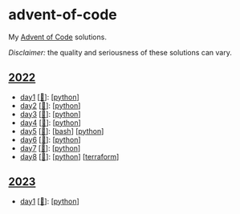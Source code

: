# advent-of-code
My [Advent of Code](https://adventofcode.com) solutions.

_Disclaimer:_ the quality and seriousness of these solutions can vary.

<!-- table of contents generated below -->

## [2022](2022)
* [day1](2022/day1) [[:link:](https://adventofcode.com/2022/day/1)]: [[python](2022/day1/python)] 
* [day2](2022/day2) [[:link:](https://adventofcode.com/2022/day/2)]: [[python](2022/day2/python)] 
* [day3](2022/day3) [[:link:](https://adventofcode.com/2022/day/3)]: [[python](2022/day3/python)] 
* [day4](2022/day4) [[:link:](https://adventofcode.com/2022/day/4)]: [[python](2022/day4/python)] 
* [day5](2022/day5) [[:link:](https://adventofcode.com/2022/day/5)]: [[bash](2022/day5/bash)] [[python](2022/day5/python)] 
* [day6](2022/day6) [[:link:](https://adventofcode.com/2022/day/6)]: [[python](2022/day6/python)] 
* [day7](2022/day7) [[:link:](https://adventofcode.com/2022/day/7)]: [[python](2022/day7/python)] 
* [day8](2022/day8) [[:link:](https://adventofcode.com/2022/day/8)]: [[python](2022/day8/python)] [[terraform](2022/day8/terraform)] 
## [2023](2023)
* [day1](2023/day1) [[:link:](https://adventofcode.com/2023/day/1)]: [[python](2023/day1/python)] 